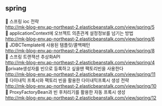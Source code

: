 ## spring
🧐 스프링 ioc 전략<br>
http://mk-blog-env.ap-northeast-2.elasticbeanstalk.com/view/spring/5 <br>
🧐 applicationContext에 오브젝트 의존관계 설정정보를 넘기는 방법<br>
http://mk-blog-env.ap-northeast-2.elasticbeanstalk.com/view/spring/6 <br>
🧐 JDBCTemplate에 사용된 템플릿/콜백패턴 <br>
http://mk-blog-env.ap-northeast-2.elasticbeanstalk.com/view/spring/8 <br>
🧐 스프링 트랜잭션 추상화API <br>
http://mk-blog-env.ap-northeast-2.elasticbeanstalk.com/view/spring/4 <br>
🧐private생성자를 빈으로 등록하고 싶을땐 팩토리빈을 사용한다 <br>
http://mk-blog-env.ap-northeast-2.elasticbeanstalk.com/view/spring/11 <br>
🧐 다이내믹 프록시와 팩토리 빈을 활용한 다이내믹프록시 생성 전략<br>
http://mk-blog-env.ap-northeast-2.elasticbeanstalk.com/view/spring/10 <br>
🧐 ProxyFactoryBean과 빈 후처리기를 활용한 자동 프록시 생성 <br>
http://mk-blog-env.ap-northeast-2.elasticbeanstalk.com/view/spring/12 <br>
